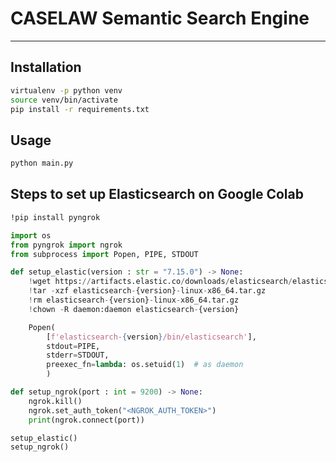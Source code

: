# CASELAW Semantic Search Engine

---

## Installation
```bash
virtualenv -p python venv
source venv/bin/activate
pip install -r requirements.txt
```

## Usage
```bash
python main.py
```

## Steps to set up Elasticsearch on Google Colab
```bash
!pip install pyngrok
```
```python
import os
from pyngrok import ngrok
from subprocess import Popen, PIPE, STDOUT
```
```python
def setup_elastic(version : str = "7.15.0") -> None:
    !wget https://artifacts.elastic.co/downloads/elasticsearch/elasticsearch-{version}-linux-x86_64.tar.gz -q
    !tar -xzf elasticsearch-{version}-linux-x86_64.tar.gz
    !rm elasticsearch-{version}-linux-x86_64.tar.gz
    !chown -R daemon:daemon elasticsearch-{version}

    Popen(
        [f'elasticsearch-{version}/bin/elasticsearch'],
        stdout=PIPE,
        stderr=STDOUT,
        preexec_fn=lambda: os.setuid(1)  # as daemon
        )

def setup_ngrok(port : int = 9200) -> None:
    ngrok.kill()
    ngrok.set_auth_token("<NGROK_AUTH_TOKEN>")
    print(ngrok.connect(port))
```

```python
setup_elastic()
setup_ngrok()
```